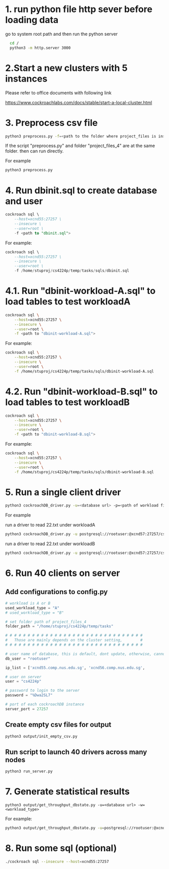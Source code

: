 # 1. run python file http sever before loading data

go to system root path and then run the python server

```bash
  cd /
  python3 -m http.server 3000
```

# 2.Start a new clusters with 5 instances

Please refer to office documents with following link

https://www.cockroachlabs.com/docs/stable/start-a-local-cluster.html

# 3.  Preprocess csv file


```bash
python3 preprocess.py -f=<path to the folder where project_files is in>
```

If the script "preprocess.py" and folder "project_files_4" are at the same folder. then can run directly. 

For example

```bash
python3 preprocess.py
```

# 4.  Run dbinit.sql to create database and user

```sql
cockroach sql \
    --host=xcnd55:27257 \
    --insecure \
    --user=root \
    -f <path to "dbinit.sql">
```

For example:

```sql
cockroach sql \
    --host=xcnd55:27257 \
    --insecure \
    --user=root \
    -f /home/stuproj/cs4224p/temp/tasks/sqls/dbinit.sql    
```

# 4.1. Run "dbinit-workload-A.sql" to load tables to test workloadA


```bash
cockroach sql \
    --host=xcnd55:27257 \
    --insecure \
    --user=root \
    -f <path to "dbinit-workload-A.sql">
```

For example:

```bash
cockroach sql \
    --host=xcnd55:27257 \
    --insecure \
    --user=root \
    -f /home/stuproj/cs4224p/temp/tasks/sqls/dbinit-workload-A.sql
```

# 4.2. Run "dbinit-workload-B.sql" to load tables to test workloadB


```bash
cockroach sql \
    --host=xcnd55:27257 \
    --insecure \
    --user=root \
    -f <path to "dbinit-workload-B.sql">
```

For example:

```bash
cockroach sql \
    --host=xcnd55:27257 \
    --insecure \
    --user=root \
    -f /home/stuproj/cs4224p/temp/tasks/sqls/dbinit-workload-B.sql
```

# 5. Run a single client driver

```bash
python3 cockroachDB_driver.py -u=<database url> -p=<path of workload files> -w=<workload_type>
```

For example

run a driver to read 22.txt under workloadA

```bash
python3 cockroachDB_driver.py -u postgresql://rootuser:@xcnd57:27257/cs5424db -p /home/stuproj/cs4224p/temp/tasks/project_files_4/xact_files_A/22.txt -w A
```

run a driver to read 22.txt under workloadB

```bash
python3 cockroachDB_driver.py -u postgresql://rootuser:@xcnd57:27257/cs5424db -p /home/stuproj/cs4224p/temp/tasks/project_files_4/xact_files_B/22.txt -w B
```

# 6. Run 40 clients on server

## Add configurations to config.py

```python
# workload is A or B
used_workload_type = "A"
# used_workload_type = "B"

# set folder path of project_files_4
folder_path = "/home/stuproj/cs4224p/temp/tasks"

# # # # # # # # # # # # # # # # # # # # # # # # # # # # # # #
#   Those are mainly depends on the cluster setting,        #
# # # # # # # # # # # # # # # # # # # # # # # # # # # # # # #

# user name of database, this is default, dont update, otherwise, cannot do query.
db_user = "rootuser"

ip_list = ['xcnd55.comp.nus.edu.sg', 'xcnd56.comp.nus.edu.sg',          'xcnd57.comp.nus.edu.sg','xcnd58.comp.nus.edu.sg','xcnd59.comp.nus.edu.sg']

# user on server
user = "cs4224p"

# password to login to the server
password = "%Dwa2SL7"

# port of each cockroachDB instance
server_port = 27257
```

## Create empty csv files for output


```bash
python3 output/init_empty_csv.py
```

## Run script to launch 40 drivers across many nodes

```bash
python3 run_server.py
```

# 7. Generate statistical results

```
python3 output/get_throughput_dbstate.py -u=<database url> -w=<workload_type>
```

For example:

```bash
python3 output/get_throughput_dbstate.py -u=postgresql://rootuser:@xcnd57:27257/cs5424db -w=A
```

# 8. Run some sql (optional)

```bash
./cockroach sql --insecure --host=xcnd55:27257
```
